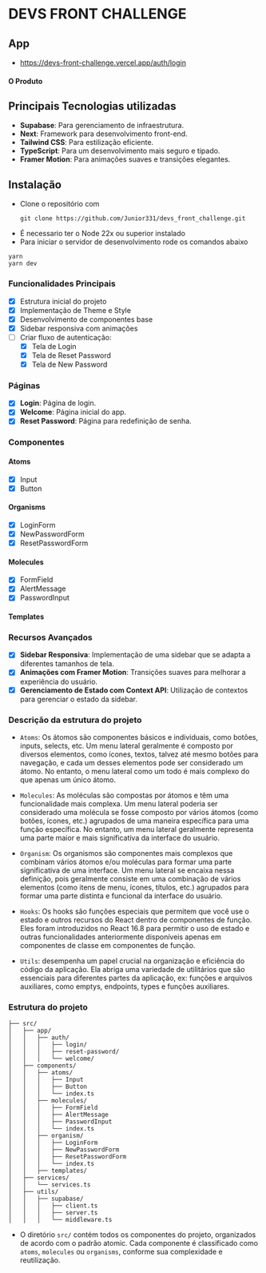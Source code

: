 # DEVS FRONT CHALLENGE

## App

- https://devs-front-challenge.vercel.app/auth/login

#### O Produto


## Principais Tecnologias utilizadas

- **Supabase**: Para gerenciamento de infraestrutura.
- **Next**: Framework para desenvolvimento front-end.
- **Tailwind CSS**: Para estilização eficiente.
- **TypeScript**: Para um desenvolvimento mais seguro e tipado.
- **Framer Motion**: Para animações suaves e transições elegantes.

## Instalação

- Clone o repositório com
  ```
  git clone https://github.com/Junior331/devs_front_challenge.git
  ```
- É necessario ter o Node 22x ou superior instalado
- Para iniciar o servidor de desenvolvimento rode os comandos abaixo

```
yarn
yarn dev
```

### Funcionalidades Principais
- [x] Estrutura inicial do projeto
- [x] Implementação de Theme e Style
- [x] Desenvolvimento de componentes base
- [x] Sidebar responsiva com animações
- [ ] Criar fluxo de autenticação:
  - [x] Tela de Login
  - [x] Tela de Reset Password
  - [x] Tela de New Password

### Páginas
- [x] **Login**: Página de login.
- [x] **Welcome**: Página inicial do app.
- [x] **Reset Password**: Página para redefinição de senha.

### Componentes
#### Atoms
- [x] Input
- [x] Button

#### Organisms
- [x] LoginForm
- [x] NewPasswordForm
- [x] ResetPasswordForm

#### Molecules
- [x] FormField
- [x] AlertMessage
- [x] PasswordInput

#### Templates


### Recursos Avançados
- [x] **Sidebar Responsiva**: Implementação de uma sidebar que se adapta a diferentes tamanhos de tela.
- [x] **Animações com Framer Motion**: Transições suaves para melhorar a experiência do usuário.
- [x] **Gerenciamento de Estado com Context API**: Utilização de contextos para gerenciar o estado da sidebar.

### Descrição da estrutura do projeto

- `Atoms`: Os átomos são componentes básicos e individuais, como botões, inputs, selects, etc. Um menu lateral geralmente é composto por diversos elementos, como ícones, textos, talvez até mesmo botões para navegação, e cada um desses elementos pode ser considerado um átomo. No entanto, o menu lateral como um todo é mais complexo do que apenas um único átomo.

- `Molecules`: As moléculas são compostas por átomos e têm uma funcionalidade mais complexa. Um menu lateral poderia ser considerado uma molécula se fosse composto por vários átomos (como botões, ícones, etc.) agrupados de uma maneira específica para uma função específica. No entanto, um menu lateral geralmente representa uma parte maior e mais significativa da interface do usuário.

- `Organism`: Os organismos são componentes mais complexos que combinam vários átomos e/ou moléculas para formar uma parte significativa de uma interface. Um menu lateral se encaixa nessa definição, pois geralmente consiste em uma combinação de vários elementos (como itens de menu, ícones, títulos, etc.) agrupados para formar uma parte distinta e funcional da interface do usuário.

- `Hooks`: Os hooks são funções especiais que permitem que você use o estado e outros recursos do React dentro de componentes de função. Eles foram introduzidos no React 16.8 para permitir o uso de estado e outras funcionalidades anteriormente disponíveis apenas em componentes de classe em componentes de função.

- `Utils`: desempenha um papel crucial na organização e eficiência do código da aplicação. Ela abriga uma variedade de utilitários que são essenciais para diferentes partes da aplicação, ex: funções e arquivos auxiliares, como emptys, endpoints, types e funções auxiliares.

### Estrutura do projeto

    ├── src/
    │   ├── app/
    │   │   ├── auth/
    │   │   │   ├── login/
    │   │   │   ├── reset-password/
    │   │   │   └── welcome/
    │   ├── components/
    │   │   ├── atoms/
    │   │   │   ├── Input
    │   │   │   ├── Button
    │   │   │   └── index.ts
    │   │   ├── molecules/
    │   │   │   ├── FormField
    │   │   │   ├── AlertMessage
    │   │   │   ├── PasswordInput
    │   │   │   └── index.ts
    │   │   ├── organism/
    │   │   │   ├── LoginForm
    │   │   │   ├── NewPasswordForm
    │   │   │   ├── ResetPasswordForm
    │   │   │   └── index.ts
    │   │   ├── templates/
    │   ├── services/
    │   │   └── services.ts
    │   ├── utils/
    │   │   ├── supabase/
    │   │   │   ├── client.ts
    │   │   │   ├── server.ts
    │   │   │   └── middleware.ts

- O diretório `src/` contém todos os componentes do projeto, organizados de acordo com o padrão atomic.
  Cada componente é classificado como `atoms`, `molecules` ou `organisms`, conforme
  sua complexidade e reutilização.
